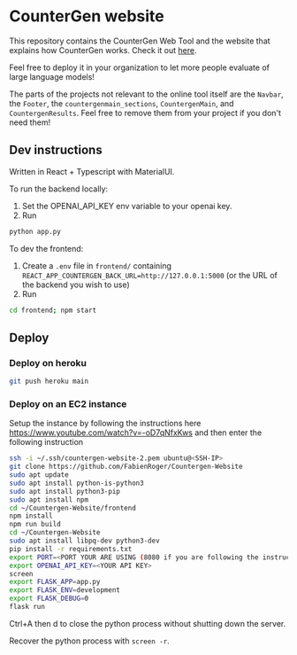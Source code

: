 # CounterGen website

This repository contains the CounterGen Web Tool and the website that explains how CounterGen works. Check it out [here](http://www.safer-ai.org/countergen).

Feel free to deploy it in your organization to let more people evaluate of large language models!

The parts of the projects not relevant to the online tool itself are the `Navbar`, the `Footer`, the `countergenmain_sections`, `CountergenMain`, and `CountergenResults`. Feel free to remove them from your project if you don't need them!

## Dev instructions

Written in React + Typescript with MaterialUI.

To run the backend locally:

1. Set the OPENAI_API_KEY env variable to your openai key.
2. Run

```bash
python app.py
```

To dev the frontend:

1. Create a `.env` file in `frontend/` containing `REACT_APP_COUNTERGEN_BACK_URL=http://127.0.0.1:5000` (or the URL of the backend you wish to use)
2. Run

```bash
cd frontend; npm start
```

## Deploy

### Deploy on heroku

```bash
git push heroku main
```

### Deploy on an EC2 instance

Setup the instance by following the instructions here <https://www.youtube.com/watch?v=-oD7qNfxKws>
and then enter the following instruction

```bash
ssh -i ~/.ssh/countergen-website-2.pem ubuntu@<SSH-IP>
git clone https://github.com/FabienRoger/Countergen-Website
sudo apt update
sudo apt install python-is-python3
sudo apt install python3-pip
sudo apt install npm
cd ~/Countergen-Website/frontend
npm install
npm run build
cd ~/Countergen-Website
sudo apt install libpq-dev python3-dev
pip install -r requirements.txt
export PORT=<PORT YOUR ARE USING (8080 if you are following the instruction)>
export OPENAI_API_KEY=<YOUR API KEY>
screen
export FLASK_APP=app.py
export FLASK_ENV=development
export FLASK_DEBUG=0
flask run
```

Ctrl+A then d to close the python process without shutting down the server.

Recover the python process with `screen -r`.
